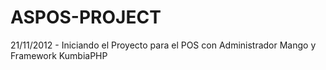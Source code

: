 ASPOS-PROJECT
=============

21/11/2012 - Iniciando el Proyecto para el POS con Administrador Mango y Framework KumbiaPHP